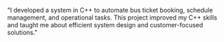 
"I developed a system in C++ to automate bus ticket booking, schedule management, and operational tasks. This project improved my C++ skills and taught me about efficient system design and customer-focused solutions."
